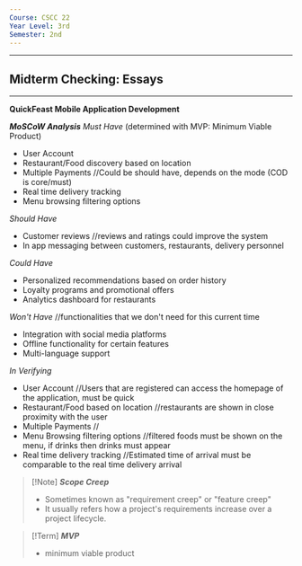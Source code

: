 ```yaml
---
Course: CSCC 22
Year Level: 3rd
Semester: 2nd
---
```

---
## Midterm Checking: Essays
---
**QuickFeast Mobile Application Development**

***MoSCoW Analysis***
*Must Have* (determined with MVP: Minimum Viable Product)
- User Account
- Restaurant/Food discovery based on location
- Multiple Payments //Could be should have, depends on the mode (COD is core/must)
- Real time delivery tracking
- Menu browsing filtering options

*Should Have*
- Customer reviews //reviews and ratings could improve the system
- In app messaging between customers, restaurants, delivery personnel

*Could Have*
- Personalized recommendations based on order history
- Loyalty programs and promotional offers
- Analytics dashboard for restaurants

*Won't Have* //functionalities that we don't need for this current time
- Integration with social media platforms
- Offline functionality for certain features
- Multi-language support

*In Verifying*
- User Account //Users that are registered can access the homepage of the application, must be quick
- Restaurant/Food based on location //restaurants are shown in close proximity with the user
- Multiple Payments // 
- Menu Browsing filtering options //filtered foods must be shown on the menu, if drinks then drinks must appear
- Real time delivery tracking //Estimated time of arrival must be comparable to the real time delivery arrival

> [!Note] ***Scope Creep***
>  - Sometimes known as "requirement creep" or "feature creep"
>  - It usually refers how a project's requirements increase over a project lifecycle.

> [!Term] ***MVP***
>  - minimum viable product
